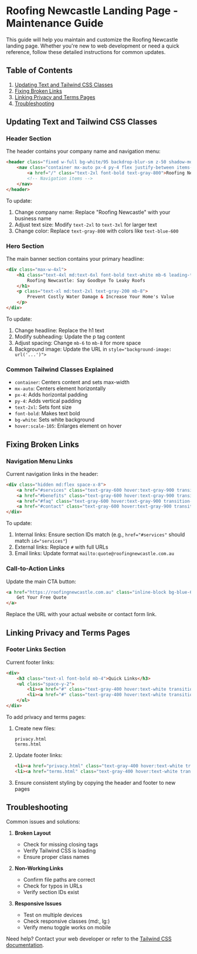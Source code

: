 # Roofing Newcastle Landing Page - Maintenance Guide

This guide will help you maintain and customize the Roofing Newcastle landing page. Whether you're new to web development or need a quick reference, follow these detailed instructions for common updates.

## Table of Contents
1. [Updating Text and Tailwind CSS Classes](#updating-text-and-tailwind-css-classes)
2. [Fixing Broken Links](#fixing-broken-links)
3. [Linking Privacy and Terms Pages](#linking-privacy-and-terms-pages)
4. [Troubleshooting](#troubleshooting)

## Updating Text and Tailwind CSS Classes

### Header Section
The header contains your company name and navigation menu:

```html
<header class="fixed w-full bg-white/95 backdrop-blur-sm z-50 shadow-md">
    <nav class="container mx-auto px-4 py-4 flex justify-between items-center">
        <a href="/" class="text-2xl font-bold text-gray-800">Roofing Newcastle</a>
        <!-- Navigation items -->
    </nav>
</header>
```

To update:
1. Change company name: Replace "Roofing Newcastle" with your business name
2. Adjust text size: Modify `text-2xl` to `text-3xl` for larger text
3. Change color: Replace `text-gray-800` with colors like `text-blue-600`

### Hero Section
The main banner section contains your primary headline:

```html
<div class="max-w-4xl">
    <h1 class="text-4xl md:text-6xl font-bold text-white mb-6 leading-tight">
        Roofing Newcastle: Say Goodbye To Leaky Roofs
    </h1>
    <p class="text-xl md:text-2xl text-gray-200 mb-8">
        Prevent Costly Water Damage & Increase Your Home's Value
    </p>
</div>
```

To update:
1. Change headline: Replace the h1 text
2. Modify subheading: Update the p tag content
3. Adjust spacing: Change `mb-6` to `mb-8` for more space
4. Background image: Update the URL in `style="background-image: url('...')">`

### Common Tailwind Classes Explained
- `container`: Centers content and sets max-width
- `mx-auto`: Centers element horizontally
- `px-4`: Adds horizontal padding
- `py-4`: Adds vertical padding
- `text-2xl`: Sets font size
- `font-bold`: Makes text bold
- `bg-white`: Sets white background
- `hover:scale-105`: Enlarges element on hover

## Fixing Broken Links

### Navigation Menu Links
Current navigation links in the header:

```html
<div class="hidden md:flex space-x-8">
    <a href="#services" class="text-gray-600 hover:text-gray-900 transition-colors duration-300">Services</a>
    <a href="#benefits" class="text-gray-600 hover:text-gray-900 transition-colors duration-300">Benefits</a>
    <a href="#faq" class="text-gray-600 hover:text-gray-900 transition-colors duration-300">FAQ</a>
    <a href="#contact" class="text-gray-600 hover:text-gray-900 transition-colors duration-300">Contact</a>
</div>
```

To update:
1. Internal links: Ensure section IDs match (e.g., `href="#services"` should match `id="services"`)
2. External links: Replace `#` with full URLs
3. Email links: Update format `mailto:quote@roofingnewcastle.com.au`

### Call-to-Action Links
Update the main CTA button:

```html
<a href="https://roofingnewcastle.com.au" class="inline-block bg-blue-600 hover:bg-blue-700 text-white font-semibold px-8 py-4 rounded-lg">
    Get Your Free Quote
</a>
```

Replace the URL with your actual website or contact form link.

## Linking Privacy and Terms Pages

### Footer Links Section
Current footer links:

```html
<div>
    <h3 class="text-xl font-bold mb-4">Quick Links</h3>
    <ul class="space-y-2">
        <li><a href="#" class="text-gray-400 hover:text-white transition-colors duration-300">Privacy Policy</a></li>
        <li><a href="#" class="text-gray-400 hover:text-white transition-colors duration-300">Terms of Service</a></li>
    </ul>
</div>
```

To add privacy and terms pages:
1. Create new files:
   ```
   privacy.html
   terms.html
   ```

2. Update footer links:
   ```html
   <li><a href="privacy.html" class="text-gray-400 hover:text-white transition-colors duration-300">Privacy Policy</a></li>
   <li><a href="terms.html" class="text-gray-400 hover:text-white transition-colors duration-300">Terms of Service</a></li>
   ```

3. Ensure consistent styling by copying the header and footer to new pages

## Troubleshooting

Common issues and solutions:

1. **Broken Layout**
   - Check for missing closing tags
   - Verify Tailwind CSS is loading
   - Ensure proper class names

2. **Non-Working Links**
   - Confirm file paths are correct
   - Check for typos in URLs
   - Verify section IDs exist

3. **Responsive Issues**
   - Test on multiple devices
   - Check responsive classes (md:, lg:)
   - Verify menu toggle works on mobile

Need help? Contact your web developer or refer to the [Tailwind CSS documentation](https://tailwindcss.com/docs).